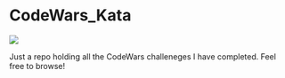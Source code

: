 # CodeWars_Kata

<img src="https://shankxwebdev.com/wp-content/uploads/2016/03/Screen-Shot-2016-03-28-at-7.51.42-AM.png" />

Just a repo holding all the CodeWars challeneges I have completed. Feel free to browse!

